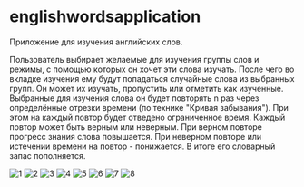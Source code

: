 # englishwordsapplication

Приложение для изучения английских слов.

Пользователь выбирает желаемые для изучения группы слов и режимы, с помощью которых он хочет эти слова изучать. После чего во вкладке изучения ему будут попадаться случайные слова из выбранных групп. Он может их изучать, пропустить или отметить как изученные. Выбранные для изучения слова он будет повторять n раз через определённые отрезки времени (по технике "Кривая забывания"). При этом на каждый повтор будет отведено ограниченное время. Каждый повтор может быть верным или неверным. При верном повторе прогресс знания слова повышается. При неверном повторе или истечении времени на повтор - понижается. В итоге его словарный запас пополняется.

![1](https://user-images.githubusercontent.com/32350831/122788392-f589cc80-d2be-11eb-8d3b-507b964b6b54.jpg)
![2](https://user-images.githubusercontent.com/32350831/122788418-fcb0da80-d2be-11eb-9378-df5fda1b98d2.jpg)
![3](https://user-images.githubusercontent.com/32350831/122788426-fe7a9e00-d2be-11eb-926a-4ee2bb6c149f.jpg)
![4](https://user-images.githubusercontent.com/32350831/122788431-ffabcb00-d2be-11eb-8051-8cbd492481a0.jpg)
![5](https://user-images.githubusercontent.com/32350831/122788435-00446180-d2bf-11eb-9a73-5afef7f17736.jpg)
![6](https://user-images.githubusercontent.com/32350831/122788438-01758e80-d2bf-11eb-92f0-d909612741e0.jpg)
![7](https://user-images.githubusercontent.com/32350831/122788448-03d7e880-d2bf-11eb-9044-ffdac3bd950b.jpg)
![8](https://user-images.githubusercontent.com/32350831/122788453-04707f00-d2bf-11eb-9f7d-65e3f57ec355.jpg)
